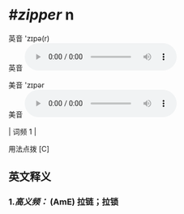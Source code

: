 # ***\#zipper*** n
英音 'zɪpə(r)  
英音
<audio src="./media/zipper-B.aac" controls="controls"></audio>

美音 'zɪpər  
美音
<audio src="./media/zipper.aac" controls="controls"></audio>



| 词频 1 |  

用法点拨  [C]

英文释义
---
### 1.*高义频：* **(AmE) 拉链；拉锁**  


